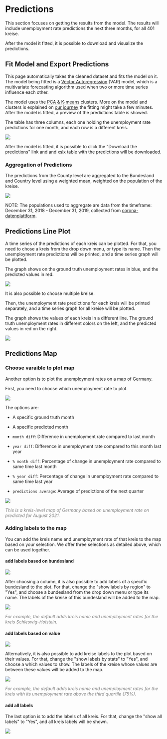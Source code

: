# Predictions 

This section focuses on getting the results from the model.
The results will include unemployment rate predictions the next three months, for all 401 kreise.

After the model it fitted, it is possible to download and visualize the predictions. 

## Fit Model and Export Predictions 
This page automatically takes the cleaned dataset and fits the model on it. 
The model being fitted is a [Vector Autoregression](https://en.wikipedia.org/wiki/Vector_autoregression) (VAR) model, which is a multivariate forecasting algorithm used when two or more time series influence each other. 

The model uses the [PCA & K-means]() clusters. More on the model and clusters is explained on [our journey](https://cinnylin.github.io/bmwi-docs/) the fitting might take a few minutes. After the model is fitted, a preview of the predictions table is showed. 

The table has three columns, each one holding the unemployment rate predictions for one month, and each row is a different kreis. 

![](./model_screenshots/pred.png)

After the model is fitted, it is possible to click the "Download the predictions" link and and xslx table with the predictions will be downloaded. 

### Aggregation of Predictions

The predictions from the County level are aggregated to the Bundesland and Country level using a weighted mean, weighted on the population of the kreise. 

![](./model_screenshots/aggregate.JPG)

NOTE: The populations used to aggregate are data from the timeframe: December 31, 2018 - December 31, 2019, collected from [corona-datenplattform](https://www.corona-datenplattform.de/dataset/bevoelkerung).

<!-- ## Visualize prediction results -->

## Predictions Line Plot
A time series of the predictions of each kreis can be plotted. For that, you need to chose a kreis from the drop down menu, or type its name. Then the unemployment rate predictions will be printed, and a time series graph will be plotted. 

The graph shows on the ground truth unemployment rates in blue, 
and the predicted values in red.  

![](./model_screenshots/vis1.png)

It is also possible to choose multiple kreise. 

Then, the unemployment rate predictions for each kreis will be printed separately, 
and a time series graph for all kreise will be plotted. 

The graph shows the values of each kreis in a different line. The ground truth unemployment rates in different colors on the left,  and the predicted values in red on the right. 

![](./model_screenshots/vis2.png)

## Predictions Map

### Choose varaible to plot map 

Another option is to plot the unemployment rates on a map of Germany. 

First, you need to choose which unemployment rate to plot. 


![](./model_screenshots/plot_var.png)

The options are: 

- A specific ground truth month

- A specific predicted month

- `month diff`: Difference in unemployment rate compared to last month

- `year diff`: Difference in unemployment rate compared to this month last year 

- `% month diff`: Percentage of change in unemployment rate compared to same time last month

- `% year diff`: Percentage of change in unemployment rate compared to same time last year

- `predictions average`: Average of predictions of the next quarter

<!-- - An average of the three predicted months  -->

![](./model_screenshots/map5.png)

<span style="color:gray">*This is a kreis-level map of Germany based on unemployment rate on predicted for August 2021.*</span>

### Adding labels to the map

You can add the kreis name and unemployment rate of that kreis to the map based on your selection. We offer three selections as detailed above, which can be used together.

#### add labels based on bundesland  

![](./model_screenshots/select_bdl.png)

After choosing a column, it is also possible to add labels of a specific bundesland to the plot. For that, change the "show labels by region" to "Yes", and choose a bundesland from the drop down menu or type its name. The labels of the kreise of this bundesland will be added to the map. 

![](./model_screenshots/map2.png)

<span style="color:gray">*For example, the default adds kreis name and unemployment rates for the kreis Schleswig-Holstein.*</span>

#### add labels based on value 

![](./model_screenshots/select_stats.png)

Alternatively, it is also possible to add kreise labels to the plot based on their values. 
For that, change the "show labels by stats" to "Yes", and choose a which values to show. The labels of the kreise  whose values are between these values will be added to the map. 

![](./model_screenshots/map3.png)

<span style="color:gray">*For example, the default adds kreis name and unemployment rates for the kreis with its unemployment rate above the third quartile (75%).*</span>

#### add all labels

The last option is to add the labels of all kreis. For that, change the "show all labels" to "Yes", and all kreis labels will be shown. 

![](./model_screenshots/map4.png)
